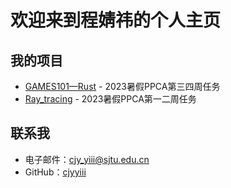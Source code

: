 # 欢迎来到程婧祎的个人主页

## 我的项目
- [GAMES101—Rust](https://github.com/cjyyiii/GAMES101) - 2023暑假PPCA第三四周任务
- [Ray_tracing](https://github.com/cjyyiii/Ray_tracing) - 2023暑假PPCA第一二周任务

## 联系我
- 电子邮件：cjy_yiii@sjtu.edu.cn
- GitHub：[cjyyiii](https://github.com/cjyyiii)

